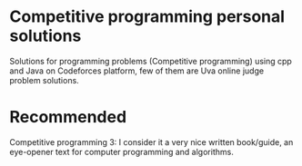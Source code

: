 # Competitive programming personal solutions
Solutions for programming problems (Competitive programming) using cpp and Java on Codeforces platform, few of them are Uva online judge problem solutions.

# Recommended
Competitive programming 3: I consider it a very nice written book/guide, an eye-opener text for computer programming and algorithms.

